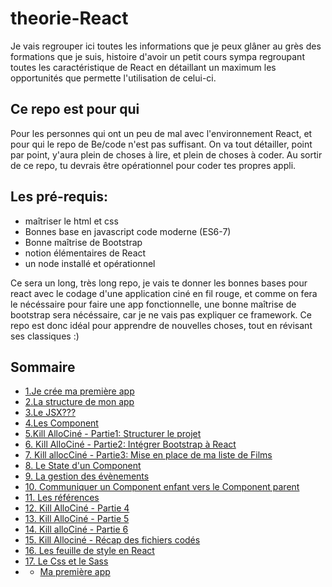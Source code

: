 # theorie-React

Je vais regrouper ici toutes les informations que je peux glâner au grès des formations que je suis, histoire d'avoir un petit cours sympa regroupant toutes les caractéristique de React en détaillant un maximum les opportunités que permette l'utilisation de celui-ci.

<h2>Ce repo est pour qui</h2>
Pour les personnes qui ont un peu de mal avec l'environnement React, et pour qui le repo de Be/code n'est pas suffisant.
On va tout détailler, point par point, y'aura plein de choses à lire, et plein de choses à coder.
Au sortir de ce repo, tu devrais être opérationnel pour coder tes propres appli.

<h2>Les pré-requis:</h2>
<ul>
  <li>maîtriser le html et css</li>
  <li>Bonnes base en javascript code moderne (ES6-7)</li>
  <li>Bonne maîtrise de Bootstrap</li>
  <li>notion élémentaires de React</li>
  <li>un node installé et opérationnel</li>
 </ul>
 
 Ce sera un long, très long repo, je vais te donner les bonnes bases pour react avec le codage d'une application ciné en fil rouge, et comme on fera le nécéssaire pour faire une app fonctionnelle, une bonne maîtrise de bootstrap sera nécéssaire, car je ne vais pas expliquer ce framework.
Ce repo est donc idéal pour apprendre de nouvelles choses, tout en révisant ses classiques :)

<h2>Sommaire</h2>

<ul>
  <li><a href="https://github.com/GuyVil1/theorie-React/blob/master/1.Ma-premiere-app.md">1.Je crée ma première app</a></li>
  <li><a href="https://github.com/GuyVil1/theorie-React/blob/master/2.inside-my-app.md">2.La structure de mon app</a></li>
  <li><a href="https://github.com/GuyVil1/theorie-React/blob/master/3.%20Et-il-me-parle-de-JSX-maintenant.md">3.Le JSX???</a></li>
  <li><a href="https://github.com/GuyVil1/theorie-React/blob/master/4.Les-Component.md">4.Les Component</a></li>
  <li><a href="https://github.com/GuyVil1/theorie-React/blob/master/5.le-fil-rouge-part1-1.md">5.Kill AlloCiné - Partie1: Structurer le projet</a><//li>
  <li><a href=https://github.com/GuyVil1/theorie-React/blob/master/6.le-fil-rouge-part1-2.md"">6. Kill AlloCiné - Partie2: Intégrer Bootstrap à React</a></li>
  <li><a href="https://github.com/GuyVil1/theorie-React/blob/master/7.Le-fil-rouge-part-1-3.md">7. Kill allocCiné - Partie3: Mise en place de ma liste de Films</a><//li>
  <li><a href="https://github.com/GuyVil1/theorie-React/blob/master/8.Le-state-d-un-component.md">8. Le State d'un Component</a></li>
  <li><a href="https://github.com/GuyVil1/theorie-React/blob/master/9.Les-evenement.md">9. La gestion des évènements</a></li>
  <li><a href="https://github.com/GuyVil1/theorie-React/blob/master/10.de-l-enfant-vers-le-parent.md">10. Communiquer un Component enfant vers le Component parent</a></li>
  <li><a href="https://github.com/GuyVil1/theorie-React/blob/master/11.Les-ref.md">11. Les références</a></li>
  <li><a href="https://github.com/GuyVil1/theorie-React/blob/master/12.le-fil-rouge-partie-2.1.md">12. Kill AlloCiné - Partie 4</a></li>
  <li><a href="https://github.com/GuyVil1/theorie-React/blob/master/13.fil-rouge-partie-2-2.md">13. Kill AlloCiné - Partie 5</a></li>
  <li><a href="https://github.com/GuyVil1/theorie-React/blob/master/14.fil-rouge-partie-2-3.md">14. Kill alloCiné - Partie 6</a></li>
  <li><a href="https://github.com/GuyVil1/theorie-React/blob/master/15.Fil-rouge-2-4.md">15. Kill Allociné - Récap des fichiers codés</a></li>
  <li><a href="https://github.com/GuyVil1/theorie-React/blob/master/16.Le-style-en-React.md">16. Les feuille de style en React</a></li>
  <li><a href="https://github.com/GuyVil1/theorie-React/blob/master/17.%20les%20modules%20Css%20et%20Sasss.md">17. Le Css et le Sass</a></li>
  <li><a href="https://github.com/GuyVil1/theorie-React/blob/master/18.le-rendu-conditionnel.md>18. Le rendu conditionnel</a></li>
  </ul>
 
Allez, viens je t'emmène

<img src="https://steamuserimages-a.akamaihd.net/ugc/907904632812971983/B32AC6AD2B576DFAE01BDA589E867ED152F85BBC/" />

<ul><li><a href="https://github.com/GuyVil1/theorie-React/blob/master/1.Ma-premiere-app.md">Ma première app</a></li></ul>

